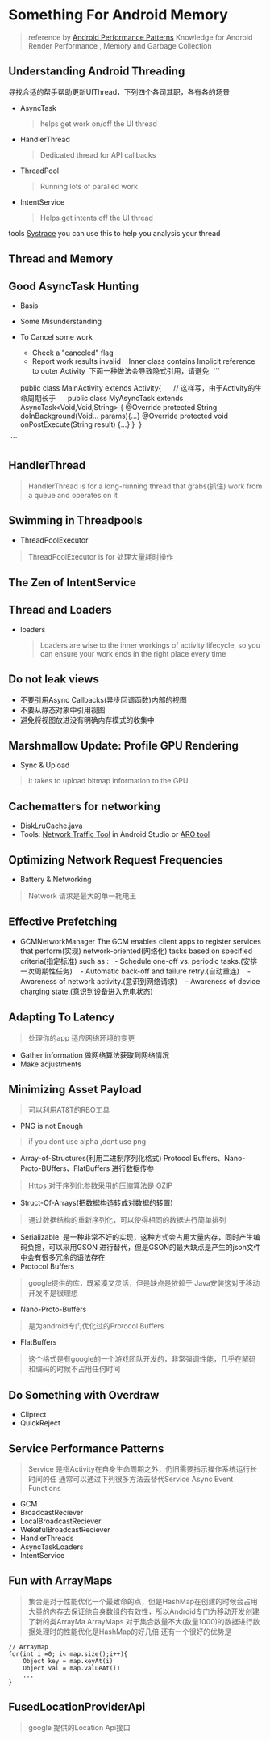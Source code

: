 # Something For Android Memory
> reference by [Android Performance Patterns](https://www.youtube.com/playlist?list=PLWz5rJ2EKKc9CBxr3BVjPTPoDPLdPIFCE)
> Knowledge for Android Render Performance , Memory and Garbage Collection

## Understanding Android Threading
寻找合适的帮手帮助更新UIThread，下列四个各司其职，各有各的场景
- AsyncTask
  > helps get work on/off the UI thread
- HandlerThread
  > Dedicated thread for API callbacks
- ThreadPool
  > Running lots of paralled work
- IntentService
  > Helps get intents off the UI thread
  
tools [Systrace](https://developer.android.com/studio/profile/systrace.html?utm_campaign=app_series_systrace_021816&utm_source=gdev&utm_medium=yt-annt)
you can use this to help you analysis your thread 
## Thread and Memory
## Good AsyncTask Hunting

- Basis
- Some Misunderstanding
- To Cancel some work
    - Check a "canceled" flag
    - Report work results invalid
  
  Inner class contains Implicit reference to outer Activity
  下面一种做法会导致隐式引用，请避免
  ```
  
  public class MainActivity extends Activity{
      // 这样写，由于Activity的生命周期长于
      public class MyAsyncTask extends AsyncTask<Void,Void,String> { 
          @Override protected String doInBackground(Void... params){...}
          @Override protected void onPostExecute(String result) {...}
      }
  }
  
  ```
  
## HandlerThread
> HandlerThread is for a long-running thread that grabs(抓住) work from a queue and operates on it
  
## Swimming in Threadpools

- ThreadPoolExecutor
> ThreadPoolExecutor is for 处理大量耗时操作
## The Zen of IntentService
## Thread and Loaders

- loaders
  > Loaders are wise to the inner workings of activity lifecycle, so you can ensure your work ends in the right place every time
  
## Do not leak views

- 不要引用Async Callbacks(异步回调函数)内部的视图
- 不要从静态对象中引用视图
- 避免将视图放进没有明确内存模式的收集中

## Marshmallow Update: Profile GPU Rendering

- Sync & Upload
> it takes to upload bitmap information to the GPU

## Cachematters for networking 
- DiskLruCache.java
- Tools: [Network Traffic Tool](https://developer.android.com/studio/profile/ddms.html#network?utm_campaign=android_series_#cachematters_for_networking_101315&utm_source=anddev&utm_medium=yt-annt) in Android Studio or [ARO tool](https://developer.att.com/application-resource-optimizer?utm_campaign=android_series_#cachematters_for_networking_101315&utm_source=anddev&utm_medium=yt-annt)

## Optimizing Network Request Frequencies

- Battery & Networking 
> Network 请求是最大的单一耗电王 

## Effective Prefetching
- GCMNetworkManager
The GCM enables client apps to register services that perform(实现) network-oriented(网络化) tasks based on specified criteria(指定标准) such as :
    - Schedule one-off vs. periodic tasks.(安排一次周期性任务)
    - Automatic back-off and failure retry.(自动重连)
    - Awareness of network activity.(意识到网络请求)
    - Awareness of device charging state.(意识到设备进入充电状态)

## Adapting To Latency
> 处理你的app 适应网络环境的变更
- Gather information 做网络算法获取到网络情况
- Make adjustments 

## Minimizing Asset Payload
> 可以利用AT&T的RBO工具

- PNG is not Enough 
> if you dont use alpha ,dont use png
- Array-of-Structures(利用二进制序列化格式) Protocol Buffers、Nano-Proto-BUffers、FlatBuffers 进行数据传参 
> Https 对于序列化参数采用的压缩算法是 GZIP
- Struct-Of-Arrays(把数据构造转成对数据的转置)
> 通过数据结构的重新序列化，可以使得相同的数据进行简单排列
- Serializable  是一种非常不好的实现，这种方式会占用大量内存，同时产生编码负担，可以采用GSON 进行替代，但是GSON的最大缺点是产生的json文件中会有很多冗余的语法存在
- Protocol Buffers 
> google提供的库，既紧凑又灵活，但是缺点是依赖于 Java安装这对于移动开发不是很理想
- Nano-Proto-Buffers
> 是为android专门优化过的Protocol Buffers 
- FlatBuffers
> 这个格式是有google的一个游戏团队开发的，非常强调性能，几乎在解码和编码的时候不占用任何时间

## Do Something with Overdraw

- Cliprect
- QuickReject

## Service Performance Patterns
> Service 是指Activity在自身生命周期之外，仍旧需要指示操作系统运行长时间的任
通常可以通过下列很多方法去替代Service
  Async Event Functions
  - GCM
  - BroadcastReciever
  - LocalBroadcastReciever
  - WekefulBroadcastReciever
  - HandlerThreads
  - AsyncTaskLoaders
  - IntentService

## Fun with ArrayMaps
> 集合是对于性能优化一个最致命的点，但是HashMap在创建的时候会占用大量的内存去保证他自身数组的有效性，所以Android专门为移动开发创建了新的类ArrayMa
> ArrayMaps 对于集合数量不大(数量1000)的数据进行数据处理时的性能优化是HashMap的好几倍
还有一个很好的优势是
```
// ArrayMap
for(int i =0; i< map.size();i++){
    Object key = map.keyAt(i)
    Object val = map.valueAt(i)
    ...
}

```
## FusedLocationProviderApi
> google 提供的Location Api接口
